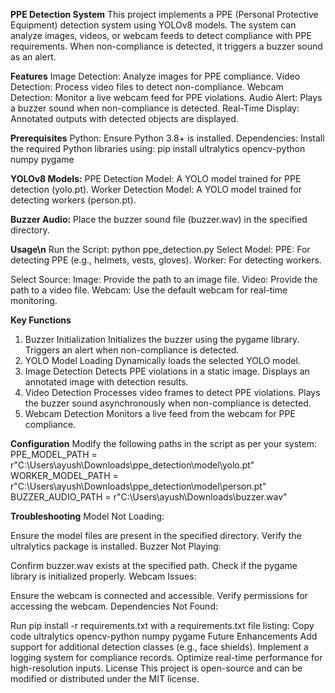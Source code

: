 **PPE Detection System**
This project implements a PPE (Personal Protective Equipment) detection system using YOLOv8 models. The system can analyze images, videos, or webcam feeds to detect compliance with PPE requirements. When non-compliance is detected, it triggers a buzzer sound as an alert.

**Features**
Image Detection: Analyze images for PPE compliance.
Video Detection: Process video files to detect non-compliance.
Webcam Detection: Monitor a live webcam feed for PPE violations.
Audio Alert: Plays a buzzer sound when non-compliance is detected.
Real-Time Display: Annotated outputs with detected objects are displayed.

**Prerequisites**
Python: Ensure Python 3.8+ is installed.
Dependencies: Install the required Python libraries using:
pip install ultralytics opencv-python numpy pygame

**YOLOv8 Models:**
PPE Detection Model: A YOLO model trained for PPE detection (yolo.pt).
Worker Detection Model: A YOLO model trained for detecting workers (person.pt).

**Buzzer Audio:**
Place the buzzer sound file (buzzer.wav) in the specified directory.

**Usage\n**
Run the Script:
python ppe_detection.py
Select Model:
PPE: For detecting PPE (e.g., helmets, vests, gloves).
Worker: For detecting workers.

Select Source:
Image: Provide the path to an image file.
Video: Provide the path to a video file.
Webcam: Use the default webcam for real-time monitoring.

**Key Functions**
1. Buzzer Initialization
Initializes the buzzer using the pygame library.
Triggers an alert when non-compliance is detected.
2. YOLO Model Loading
Dynamically loads the selected YOLO model.
3. Image Detection
Detects PPE violations in a static image.
Displays an annotated image with detection results.
4. Video Detection
Processes video frames to detect PPE violations.
Plays the buzzer sound asynchronously when non-compliance is detected.
5. Webcam Detection
Monitors a live feed from the webcam for PPE compliance.

**Configuration**
Modify the following paths in the script as per your system:
PPE_MODEL_PATH = r"C:\Users\ayush\Downloads\ppe_detection\model\yolo.pt"
WORKER_MODEL_PATH = r"C:\Users\ayush\Downloads\ppe_detection\model\person.pt"
BUZZER_AUDIO_PATH = r"C:\Users\ayush\Downloads\buzzer.wav"

**Troubleshooting**
Model Not Loading:

Ensure the model files are present in the specified directory.
Verify the ultralytics package is installed.
Buzzer Not Playing:

Confirm buzzer.wav exists at the specified path.
Check if the pygame library is initialized properly.
Webcam Issues:

Ensure the webcam is connected and accessible.
Verify permissions for accessing the webcam.
Dependencies Not Found:

Run pip install -r requirements.txt with a requirements.txt file listing:
Copy code
ultralytics
opencv-python
numpy
pygame
Future Enhancements
Add support for additional detection classes (e.g., face shields).
Implement a logging system for compliance records.
Optimize real-time performance for high-resolution inputs.
License
This project is open-source and can be modified or distributed under the MIT license.
